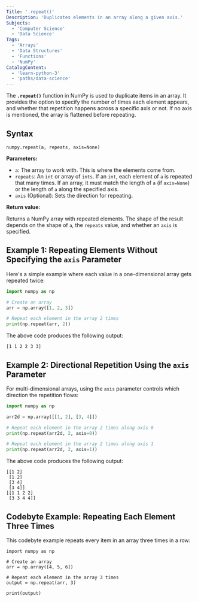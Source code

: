 ```yaml
---
Title: '.repeat()'
Description: 'Duplicates elements in an array along a given axis.'
Subjects:
  - 'Computer Science'
  - 'Data Science'
Tags:
  - 'Arrays'
  - 'Data Structures'
  - 'Functions'
  - 'NumPy'
CatalogContent:
  - 'learn-python-3'
  - 'paths/data-science'
---
```


The **`.repeat()`** function in NumPy is used to duplicate items in an array. It provides the option to specify the number of times each element appears, and whether that repetition happens across a specific axis or not. If no axis is mentioned, the array is flattened before repeating.

## Syntax

```pseudo
numpy.repeat(a, repeats, axis=None)
```

**Parameters:**

- `a`: The array to work with. This is where the elements come from.
- `repeats`: An `int` or array of `ints`. If an `int`, each element of `a` is repeated that many times. If an array, it must match the length of `a` (if `axis=None`) or the length of `a` along the specified axis.
- `axis` (Optional): Sets the direction for repeating.

**Return value:**

Returns a NumPy array with repeated elements. The shape of the result depends on the shape of `a`, the `repeats` value, and whether an `axis` is specified.

## Example 1: Repeating Elements Without Specifying the `axis` Parameter

Here's a simple example where each value in a one-dimensional array gets repeated twice:

```py
import numpy as np

# Create an array
arr = np.array([1, 2, 3])

# Repeat each element in the array 2 times
print(np.repeat(arr, 2))
```

The above code produces the following output:

```shell
[1 1 2 2 3 3]
```

## Example 2: Directional Repetition Using the `axis` Parameter

For multi-dimensional arrays, using the `axis` parameter controls which direction the repetition flows:

```py
import numpy as np

arr2d = np.array([[1, 2], [3, 4]])

# Repeat each element in the array 2 times along axis 0
print(np.repeat(arr2d, 2, axis=0))

# Repeat each element in the array 2 times along axis 1
print(np.repeat(arr2d, 2, axis=1))
```

The above code produces the following output:

```shell
[[1 2]
 [1 2]
 [3 4]
 [3 4]]
[[1 1 2 2]
 [3 3 4 4]]
```

## Codebyte Example: Repeating Each Element Three Times

This codebyte example repeats every item in an array three times in a row:

```codebyte/python
import numpy as np

# Create an array
arr = np.array([4, 5, 6])

# Repeat each element in the array 3 times
output = np.repeat(arr, 3)

print(output)
```
